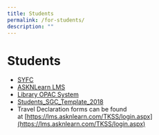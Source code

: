 ```yaml
---
title: Students
permalink: /for-students/
description: ""
---
```

# Students

*   <a href="http://www.syfc.sg/" target="_blank">SYFC</a>
*   <a href="http://lms.asknlearn.com/tkss" target="_blank">ASKNLearn LMS</a>
*   <a href="http://tanjongkatongsec.spydus.com.sg/cgi-bin/spydus.exe/MSGTRN/OPAC/HOME" target="_blank">Library OPAC System</a>
*   <a href="https://go.gov.sg/student-sgc-template-2018" target="_blank">Students_SGC_Template_2018</a>
*   Travel Declaration forms can be found at [https://lms.asknlearn.com/TKSS/login.aspx](https://lms.asknlearn.com/TKSS/login.aspx)